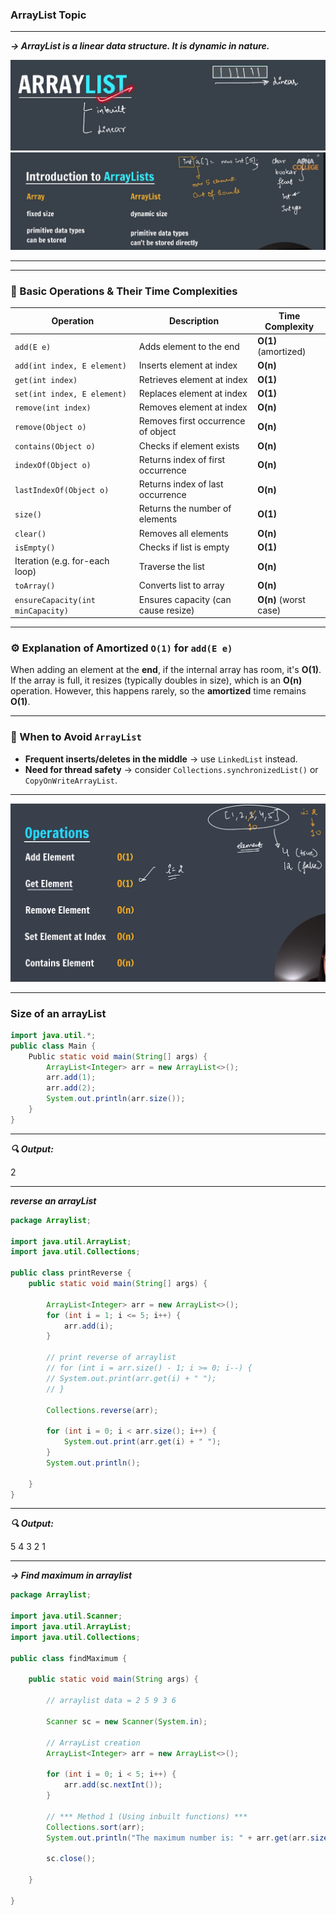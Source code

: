 ### **ArrayList Topic**

---

**_-> ArrayList is a linear data structure. It is dynamic in nature._**

![ArrayList](images/image.png)
![ArrayList](images/image1.png)

---

---

### 📌 Basic Operations & Their Time Complexities

| **Operation**                     | **Description**                     | **Time Complexity**   |
| --------------------------------- | ----------------------------------- | --------------------- |
| `add(E e)`                        | Adds element to the end             | **O(1)** (amortized)  |
| `add(int index, E element)`       | Inserts element at index            | **O(n)**              |
| `get(int index)`                  | Retrieves element at index          | **O(1)**              |
| `set(int index, E element)`       | Replaces element at index           | **O(1)**              |
| `remove(int index)`               | Removes element at index            | **O(n)**              |
| `remove(Object o)`                | Removes first occurrence of object  | **O(n)**              |
| `contains(Object o)`              | Checks if element exists            | **O(n)**              |
| `indexOf(Object o)`               | Returns index of first occurrence   | **O(n)**              |
| `lastIndexOf(Object o)`           | Returns index of last occurrence    | **O(n)**              |
| `size()`                          | Returns the number of elements      | **O(1)**              |
| `clear()`                         | Removes all elements                | **O(n)**              |
| `isEmpty()`                       | Checks if list is empty             | **O(1)**              |
| Iteration (e.g. for-each loop)    | Traverse the list                   | **O(n)**              |
| `toArray()`                       | Converts list to array              | **O(n)**              |
| `ensureCapacity(int minCapacity)` | Ensures capacity (can cause resize) | **O(n)** (worst case) |

---

### ⚙️ Explanation of Amortized `O(1)` for `add(E e)`

When adding an element at the **end**, if the internal array has room, it's **O(1)**. If the array is full, it resizes (typically doubles in size), which is an **O(n)** operation. However, this happens rarely, so the **amortized** time remains **O(1)**.

---

### 🚫 When to Avoid `ArrayList`

- **Frequent inserts/deletes in the middle** → use `LinkedList` instead.
- **Need for thread safety** → consider `Collections.synchronizedList()` or `CopyOnWriteArrayList`.

---

![operations](images/image2.png)

---

### Size of an arrayList

```java
import java.util.*;
public class Main {
    Public static void main(String[] args) {
        ArrayList<Integer> arr = new ArrayList<>();
        arr.add(1);
        arr.add(2);
        System.out.println(arr.size());
    }
}
```

---

**_🔍 Output:_**

2

---

**_reverse an arrayList_**

```java
package Arraylist;

import java.util.ArrayList;
import java.util.Collections;

public class printReverse {
    public static void main(String[] args) {

        ArrayList<Integer> arr = new ArrayList<>();
        for (int i = 1; i <= 5; i++) {
            arr.add(i);
        }

        // print reverse of arraylist
        // for (int i = arr.size() - 1; i >= 0; i--) {
        // System.out.print(arr.get(i) + " ");
        // }

        Collections.reverse(arr);

        for (int i = 0; i < arr.size(); i++) {
            System.out.print(arr.get(i) + " ");
        }
        System.out.println();

    }
}
```

---

**_🔍 Output:_**

5 4 3 2 1

---

**_-> Find maximum in arraylist_**

```java
package Arraylist;

import java.util.Scanner;
import java.util.ArrayList;
import java.util.Collections;

public class findMaximum {

    public static void main(String args) {

        // arraylist data = 2 5 9 3 6

        Scanner sc = new Scanner(System.in);

        // ArrayList creation
        ArrayList<Integer> arr = new ArrayList<>();

        for (int i = 0; i < 5; i++) {
            arr.add(sc.nextInt());
        }

        // *** Method 1 (Using inbuilt functions) ***
        Collections.sort(arr);
        System.out.println("The maximum number is: " + arr.get(arr.size() - 1));

        sc.close();

    }

}
```
